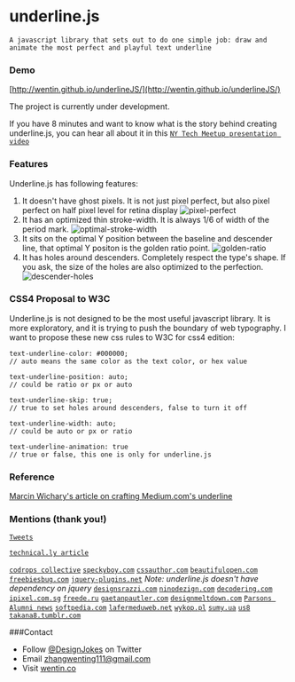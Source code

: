 # underline.js

`A javascript library that sets out to do one simple job: draw and animate the most perfect and playful text underline`


### Demo

[http://wentin.github.io/underlineJS/](http://wentin.github.io/underlineJS/)

The project is currently under development.

If you have 8 minutes and want to know what is the story behind creating underline.js, you can hear all about it in this [`NY Tech Meetup presentation video`](http://embed.wirewax.com/8013554/7bafa8/)

### Features

Underline.js has following features:
 1. It doesn't have ghost pixels. It is not just pixel perfect, but also pixel perfect on half pixel level for retina display
![pixel-perfect](https://cloud.githubusercontent.com/assets/2474904/6017363/fdf6ab3c-ab5a-11e4-936a-f7657532df50.png)
 2. It has an optimized thin stroke-width. It is always 1/6 of width of the period mark.
![optimal-stroke-width](https://cloud.githubusercontent.com/assets/2474904/6017364/fdf7ca62-ab5a-11e4-976e-285dd759b59b.png)
 3. It sits on the optimal Y position between the baseline and descender line, that optimal Y positon is the golden ratio point.
![golden-ratio](https://cloud.githubusercontent.com/assets/2474904/6017362/fdf60510-ab5a-11e4-9965-4e8a6b0a9f4c.png)
 4. It has holes around descenders. Completely respect the type's shape. If you ask, the size of the holes are also optimized to the perfection.
![descender-holes](https://cloud.githubusercontent.com/assets/2474904/6017361/fdf3f4f0-ab5a-11e4-89a4-f6e6e0588c2b.png)

### CSS4 Proposal to W3C

Underline.js is not designed to be the most useful javascript library. It is more exploratory, and it is trying to push the boundary of web typography. I want to propose these new css rules to W3C for css4 edition:

    text-underline-color: #000000;
    // auto means the same color as the text color, or hex value

    text-underline-position: auto;
    // could be ratio or px or auto

    text-underline-skip: true;
    // true to set holes around descenders, false to turn it off

    text-underline-width: auto;
    // could be auto or px or ratio

    text-underline-animation: true
    // true or false, this one is only for underline.js

### Reference

[Marcin Wichary's article on crafting Medium.com's underline](https://medium.com/designing-medium/crafting-link-underlines-on-medium-7c03a9274f9)

### Mentions (thank you!)

[`Tweets`](https://storify.com/DesignJokes/underline-js-tweets) 

[`technical.ly article`](https://technical.ly/brooklyn/2015/02/12/wenting-zhang-underline-js/) 

[`codrops collective`](http://tympanus.net/codrops/collective/collective-155/)
[`speckyboy.com`](http://speckyboy.com/2015/02/24/weekly-news-for-designers-n-273/)
[`cssauthor.com`](http://www.cssauthor.com/weekly-web-development-resources-and-tools-95/)
[`beautifulopen.com`](http://beautifulopen.com/2015/01/06/underline-js/)
[`freebiesbug.com`](http://freebiesbug.com/code-stuff/underline-js-animate-text-underline/)
[`jquery-plugins.net`](http://jquery-plugins.net/underlinejs-javascript-library-to-draw-and-animate-text-underline)
*Note: underline.js doesn't have dependency on jquery*
[`designsrazzi.com`](http://www.designsrazzi.com/free-jquery-plugins/)
[`ninodezign.com`](http://ninodezign.com/10-funny-jquery-plugins-for-your-website/)
[`decodering.com`](http://decodering.com/post/110635667154/underline-js-a-javascript-library-that-sets-out)
[`ipixel.com.sg`](http://www.ipixel.com.sg/blog/freebies/underline-js-animate-text-underline/)
[`freede.ru`](http://freede.ru/koding/animatsionnoe-podchyorkivanie-tekst-so-zvukom-pri-navedenii.html)
[`gaetanpautler.com`](http://gaetanpautler.com/weekly-links-and-websites-89/)
[`designmeltdown.com`](http://designmeltdown.com/#s=9406)
[`Parsons Alumni news`](http://amt.parsons.edu/blog/mfa-dt-alum-wenting-zhang-presents-underline-js-project-to-ny-tech-meetup/)
[`softpedia.com`](http://webscripts.softpedia.com/script/Text-Management/Text-Tools/underline-js-84277.html)
[`lafermeduweb.net`](http://www.lafermeduweb.net/veille/underline-js-soulignez-a-la-perfection-vos-textes-sans-couper-les-lettres-565407442654482432.html)
[`wykop.pl`](http://www.wykop.pl/wpis/11426174/https-github-com-wentin-underlinejs-fajna-bibliote/)
[`sumy.ua`](http://veselov.sumy.ua/1753-underlinejs-skript-dobavleniya-pravilnogo-podcherkivaniya.html)
[`us8`](http://us8.campaign-archive2.com/?u=9dc44712ae7c52996ea6e645b&id=f8356f478a&e=1d8514e3e4)
[`takana8.tumblr.com`](http://takana8.tumblr.com/post/110873944747/underline-js-a-javascript-library-that-sets-out)



###Contact
* Follow [@DesignJokes](http://twitter.com/DesignJokes) on Twitter
* Email <zhangwenting111@gmail.com>
* Visit [wentin.co](http://wentin.co)
